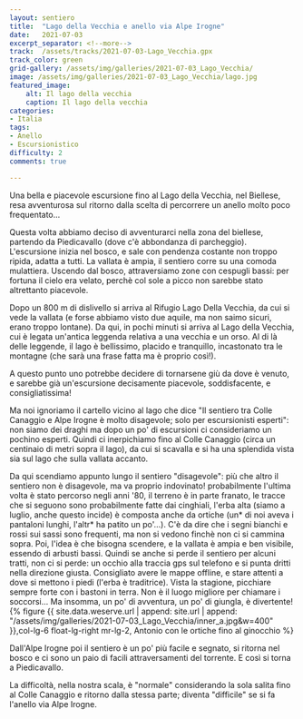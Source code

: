 ```yaml
---
layout: sentiero
title:  "Lago della Vecchia e anello via Alpe Irogne"
date:   2021-07-03
excerpt_separator: <!--more-->
track:  /assets/tracks/2021-07-03-Lago_Vecchia.gpx
track_color: green
grid-gallery: /assets/img/galleries/2021-07-03_Lago_Vecchia/
image: /assets/img/galleries/2021-07-03_Lago_Vecchia/lago.jpg
featured_image:
    alt: Il lago della vecchia
    caption: Il lago della vecchia
categories:
- Italia
tags:
- Anello
- Escursionistico
difficulty: 2
comments: true

---
```


Una bella e piacevole escursione fino al Lago della Vecchia, nel Biellese, resa avventurosa sul ritorno dalla scelta di percorrere un anello molto poco frequentato...

<!--more-->

Questa volta abbiamo deciso di avventurarci nella zona del biellese, partendo da Piedicavallo (dove c'è abbondanza di parcheggio). 
L'escursione inizia nel bosco, e sale con pendenza costante non troppo ripida, adatta a tutti. La vallata è ampia, il sentiero corre su una comoda mulattiera. Uscendo dal bosco, attraversiamo zone con cespugli bassi: per fortuna il cielo era velato, perchè col sole a picco non sarebbe stato altrettanto piacevole.

Dopo un 800 m di dislivello si arriva al Rifugio Lago Della Vecchia, da cui si vede la vallata (e forse abbiamo visto due aquile, ma non saimo sicuri, erano troppo lontane). Da qui, in pochi minuti si arriva al Lago della Vecchia, cui è legata un'antica leggenda relativa a una vecchia e un orso. Al di là delle leggende, il lago è bellissimo, placido e tranquillo, incastonato tra le montagne (che sarà una frase fatta ma è proprio così!).

A questo punto uno potrebbe decidere di tornarsene giù da dove è venuto, e sarebbe già un'escursione decisamente piacevole, soddisfacente, e consigliatissima! 

Ma noi ignoriamo il cartello vicino al lago che dice "Il sentiero tra Colle Canaggio e Alpe Irogne è molto disagevole; solo per escursionisti esperti": non siamo dei draghi ma dopo un po' di escursioni ci consideriamo un pochino esperti. 
Quindi ci inerpichiamo fino al Colle Canaggio (circa un centinaio di metri sopra il lago), da cui si scavalla e si ha una splendida vista sia sul lago che sulla vallata accanto. 

Da qui scendiamo appunto lungo il sentiero "disagevole": più che altro il sentiero non è disagevole, ma va proprio indovinato! probabilmente l'ultima volta è stato percorso negli anni '80, il terreno è in parte franato, le tracce che si seguono sono probabilmente fatte dai cinghiali, l'erba alta (siamo a luglio, anche questo incide) è composta anche da ortiche (un* di noi aveva i pantaloni lunghi, l'altr* ha patito un po'...). C'è da dire che i segni bianchi e rossi sui sassi sono frequenti, ma non si vedono finchè non ci si cammina sopra. Poi, l'idea è che bisogna scendere, e la vallata è ampia e ben visibile, essendo di arbusti bassi. Quindi se anche si perde il sentiero per alcuni tratti, non ci si perde: un occhio alla traccia gps sul telefono e si punta dritti nella direzione giusta. 
Consigliato avere le mappe offline, e stare attenti a dove si mettono i piedi (l'erba è traditrice). Vista la stagione, picchiare sempre forte con i bastoni in terra. Non è il luogo migliore per chiamare i soccorsi... Ma insomma, un po' di avventura, un po' di giungla, è divertente!
{% figure {{ site.data.weserve.url | append: site.url | append: "/assets/img/galleries/2021-07-03_Lago_Vecchia/inner_a.jpg&w=400" }},col-lg-6 float-lg-right mr-lg-2, Antonio con le ortiche fino al ginocchio %}

Dall'Alpe Irogne poi il sentiero è un po' più facile e segnato, si ritorna nel bosco e ci sono un paio di facili attraversamenti del torrente. E così si torna a Piedicavallo.

La difficoltà, nella nostra scala, è "normale" considerando la sola salita fino al Colle Canaggio e ritorno dalla stessa parte; diventa "difficile" se si fa l'anello via Alpe Irogne.
